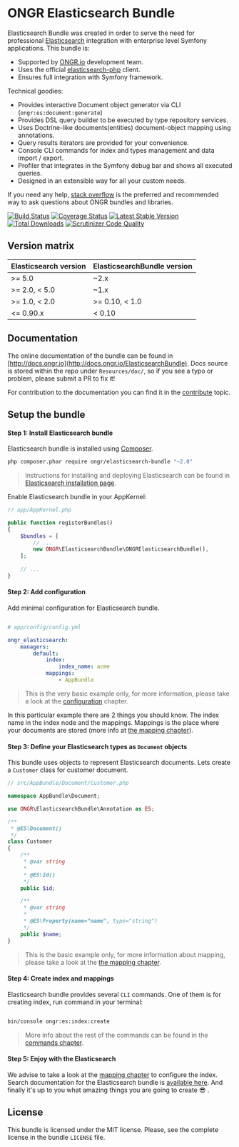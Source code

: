 # ONGR Elasticsearch Bundle

Elasticsearch Bundle was created in order to serve the need for
professional [Elasticsearch](https://www.elastic.co/products/elasticsearch) integration with enterprise level Symfony
applications. This bundle is:

* Supported by [ONGR.io](http://ongr.io) development team.
* Uses the official [elasticsearch-php](https://github.com/elastic/elasticsearch-php) client.
* Ensures full integration with Symfony framework.

Technical goodies:

* Provides interactive Document object generator via CLI (`ongr:es:document:generate`)
* Provides DSL query builder to be executed by type repository services.
* Uses Doctrine-like documents(entities) document-object mapping using annotations.
* Query results iterators are provided for your convenience.
* Console CLI commands for index and types management and data import / export.
* Profiler that integrates in the Symfony debug bar and shows all executed queries.
* Designed in an extensible way for all your custom needs.

If you need any help, [stack overflow](http://stackoverflow.com/questions/tagged/ongr)
is the preferred and recommended way to ask questions about ONGR bundles and libraries.


[![Build Status](https://travis-ci.org/ongr-io/ElasticsearchBundle.svg?branch=master)](https://travis-ci.org/ongr-io/ElasticsearchBundle)
[![Coverage Status](https://coveralls.io/repos/ongr-io/ElasticsearchBundle/badge.svg?branch=master&service=github)](https://coveralls.io/github/ongr-io/ElasticsearchBundle?branch=master)
[![Latest Stable Version](https://poser.pugx.org/ongr/elasticsearch-bundle/v/stable)](https://packagist.org/packages/ongr/elasticsearch-bundle)
[![Total Downloads](https://poser.pugx.org/ongr/elasticsearch-bundle/downloads)](https://packagist.org/packages/ongr/elasticsearch-bundle)
[![Scrutinizer Code Quality](https://scrutinizer-ci.com/g/ongr-io/ElasticsearchBundle/badges/quality-score.png?b=master)](https://scrutinizer-ci.com/g/ongr-io/ElasticsearchBundle/?branch=master)


## Version matrix

| Elasticsearch version | ElasticsearchBundle version |
| --------------------- | --------------------------- |
| >= 5.0                | ~2.x                        |
| >= 2.0, < 5.0         | ~1.x                        |
| >= 1.0, < 2.0         | >= 0.10, < 1.0              |
| <= 0.90.x             | < 0.10                      |

## Documentation

The online documentation of the bundle can be found in [http://docs.ongr.io](http://docs.ongr.io/ElasticsearchBundle).
Docs source is stored within the repo under `Resources/doc/`, so if you see a typo or problem, please submit a PR to fix it!

For contribution to the documentation you can find it in the [contribute](Resources/doc/contribute.md) topic.


## Setup the bundle

#### Step 1: Install Elasticsearch bundle

Elasticsearch bundle is installed using [Composer](https://getcomposer.org).

```bash
php composer.phar require ongr/elasticsearch-bundle "~2.0"

```

> Instructions for installing and deploying Elasticsearch can be found in
 [Elasticsearch installation page](https://www.elastic.co/downloads/elasticsearch).

Enable Elasticsearch bundle in your AppKernel:

```php
// app/AppKernel.php

public function registerBundles()
{
    $bundles = [
        // ...
        new ONGR\ElasticsearchBundle\ONGRElasticsearchBundle(),
    ];
    
    // ...
}

```

#### Step 2: Add configuration

Add minimal configuration for Elasticsearch bundle.

```yaml

# app/config/config.yml

ongr_elasticsearch:
    managers:
        default:
            index:
                index_name: acme
            mappings:
                - AppBundle

```

> This is the very basic example only, for more information, please take a look at the [configuration](Resources/doc/configuration.md) chapter.

In this particular example there are 2 things you should know. The index name in the index node and the mappings.
 Mappings is the place where your documents are stored (more info at [the mapping chapter](Resources/doc/mapping.md)).


#### Step 3: Define your Elasticsearch types as `Document` objects

This bundle uses objects to represent Elasticsearch documents. Lets create a `Customer` class for customer document.

```php
// src/AppBundle/Document/Customer.php

namespace AppBundle\Document;

use ONGR\ElasticsearchBundle\Annotation as ES;

/**
 * @ES\Document()
 */
class Customer
{
    /**
     * @var string
     *
     * @ES\Id()
     */
    public $id;

    /**
     * @var string
     *
     * @ES\Property(name="name", type="string")
     */
    public $name;
}

```

> This is the basic example only, for more information about mapping, please take a look
 at the [the mapping chapter](http://docs.ongr.io/ElasticsearchBundle/mapping).


#### Step 4: Create index and mappings

Elasticsearch bundle provides several `CLI` commands. One of them is for creating index, run command in your terminal:

```bash

bin/console ongr:es:index:create

```

> More info about the rest of the commands can be found in the [commands chapter](http://docs.ongr.io/ElasticsearchBundle/commands).


#### Step 5: Enjoy with the Elasticsearch

We advise to take a look at the [mapping chapter](http://docs.ongr.io/ElasticsearchBundle/mapping) to configure the index.
 Search documentation for the Elasticsearch bundle is [available here](http://docs.ongr.io/ElasticsearchBundle/search).
 And finally it's up to you what amazing things you are going to create :sunglasses: .


## License

This bundle is licensed under the MIT license. Please, see the complete license
in the bundle `LICENSE` file.
